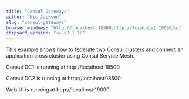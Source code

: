 ```yaml
---
title: "Consul Gateways"
author: "Nic Jackson"
slug: "consul-gateways"
browser_windows: "http://localhost:18500,http://localhost:19090/ui"
shipyard_version: "<= v0.1.18"
---
```


This example shows how to federate two Consul clusters and connect
an application cross cluster using Consul Service Mesh.


Consul DC1 is running at http://localhost:18500

Consul DC2 is running at http://localhost:18500

Web UI is running at http://localhost:19090
